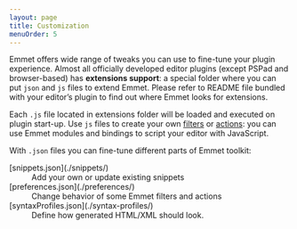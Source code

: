 ```yaml
---
layout: page
title: Customization
menuOrder: 5
---
```

Emmet offers wide range of tweaks you can use to fine-tune your plugin experience. Almost all officially developed editor plugins (except PSPad and browser-based) has **extensions support**: a special folder where you can put `json` and `js` files to extend Emmet. Please refer to README file bundled with your editor’s plugin to find out where Emmet looks for extensions.

Each `.js` file located in extensions folder will be loaded and executed on plugin start-up. Use `js` files to create your own [filters](/filters/) or [actions](/actions/): you can use Emmet modules and bindings to script your editor with JavaScript.

With `.json` files you can fine-tune different parts of Emmet toolkit:

<dl>
	<dt>[snippets.json](./snippets/)</dt>
	<dd>Add your own or update existing snippets</dd>
	<dt>[preferences.json](./preferences/)</dt>
	<dd>Change behavior of some Emmet filters and actions</dd>
	<dt>[syntaxProfiles.json](./syntax-profiles/)</dt>
	<dd>Define how generated HTML/XML should look.</dd>
</dl>